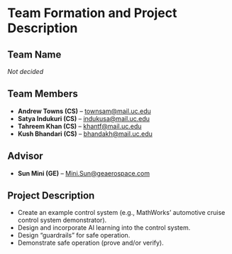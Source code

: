 # Team Formation and Project Description

## Team Name
*Not decided*

## Team Members
- **Andrew Towns (CS)** – [townsam@mail.uc.edu](mailto:townsam@mail.uc.edu)  
- **Satya Indukuri (CS)** – [indukusa@mail.uc.edu](mailto:indukusa@mail.uc.edu)  
- **Tahreem Khan (CS)** – [khantf@mail.uc.edu](mailto:khantf@mail.uc.edu)  
- **Kush Bhandari (CS)** – [bhandakh@mail.uc.edu](mailto:bhandakh@mail.uc.edu)  

## Advisor
- **Sun Mini (GE)** – [Mini.Sun@geaerospace.com](mailto:Mini.Sun@geaerospace.com)

## Project Description
- Create an example control system (e.g., MathWorks’ automotive cruise control system demonstrator).  
- Design and incorporate AI learning into the control system.  
- Design “guardrails” for safe operation.  
- Demonstrate safe operation (prove and/or verify).  
